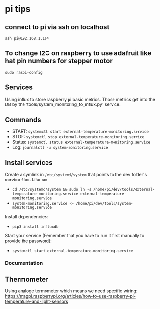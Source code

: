 # pi tips

## connect to pi via ssh on localhost
`ssh pi@192.168.1.104`

## To change I2C on raspberry to use adafruit like hat pin numbers for stepper motor
`sudo raspi-config`

## Services
Using influx to store raspberry pi basic metrics. Those metrics get into the DB by the 'tools/system_monitoring_to_influx.py' service.

## Commands
   * START:  `systemctl start external-temperature-monitoring.service`
   * STOP:   `systemctl stop external-temperature-monitoring.service`
   * Status: `systemctl status external-temperature-monitoring.service`
   * Log:    `journalctl -u system-monitoring.service`

## Install services
Create a symlink in `/etc/systemd/system` that points to the dev folder's service files. Like so:
   * `cd /etc/systemd/system && sudo ln -s /home/pi/dev/tools/external-temperature-monitoring.service external-temperature-monitoring.service`
   * `system-monitoring.service -> /home/pi/dev/tools/system-monitoring.service`

Install dependencies:
   * `pip3 install influxdb`

Start your service (Remember that you have to run it first manually to provide the password):
   * `systemctl start external-temperature-monitoring.service`


### Documentation
## Thermometer
Using analoge termometer which means we need specific wiring:
https://magpi.raspberrypi.org/articles/how-to-use-raspberry-pi-temperature-and-light-sensors
